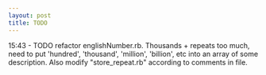 ```yaml
---
layout: post
title: TODO
---
```


15:43 - TODO refactor englishNumber.rb.  Thousands + repeats too much, need to put 'hundred', 'thousand', 'million', 'billion', etc into an array of some description.
Also modify "store_repeat.rb" according to comments in file.